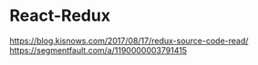 # React-Redux
https://blog.kisnows.com/2017/08/17/redux-source-code-read/
https://segmentfault.com/a/1190000003791415
